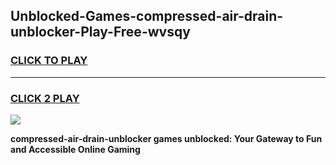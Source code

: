 
## Unblocked-Games-compressed-air-drain-unblocker-Play-Free-wvsqy
<h3>
<a href="https://premium76.site?title=compressed-air-drain-unblocker&ref=18A1">CLICK TO PLAY</a></h3>
<hr>

<h3>
<a href="https://premium76.site?title=compressed-air-drain-unblocker&ref=18A1">CLICK 2 PLAY</a>
  
</h3>

<a href="https://premium76.site?title=compressed-air-drain-unblocker&ref=18A1"><img src="https://clearcache.store/games.png"></a>


**compressed-air-drain-unblocker games unblocked: Your Gateway to Fun and Accessible Online Gaming**

